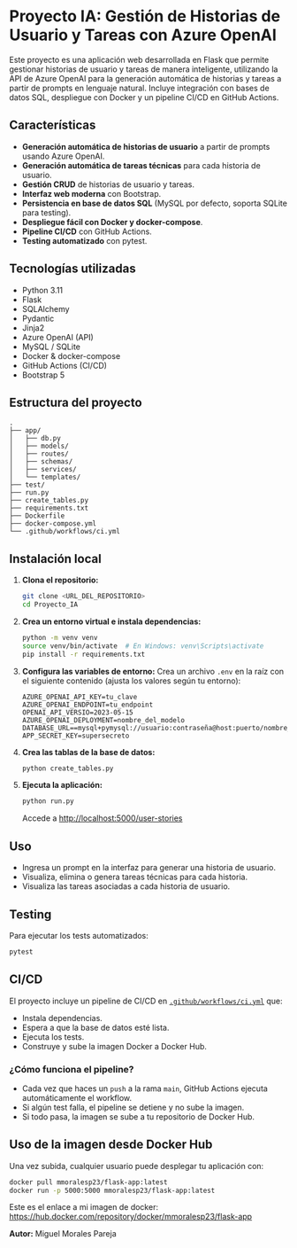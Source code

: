# Proyecto IA: Gestión de Historias de Usuario y Tareas con Azure OpenAI

Este proyecto es una aplicación web desarrollada en Flask que permite gestionar historias de usuario y tareas de manera inteligente, utilizando la API de Azure OpenAI para la generación automática de historias y tareas a partir de prompts en lenguaje natural. Incluye integración con bases de datos SQL, despliegue con Docker y un pipeline CI/CD en GitHub Actions.

## Características

- **Generación automática de historias de usuario** a partir de prompts usando Azure OpenAI.
- **Generación automática de tareas técnicas** para cada historia de usuario.
- **Gestión CRUD** de historias de usuario y tareas.
- **Interfaz web moderna** con Bootstrap.
- **Persistencia en base de datos SQL** (MySQL por defecto, soporta SQLite para testing).
- **Despliegue fácil con Docker y docker-compose**.
- **Pipeline CI/CD** con GitHub Actions.
- **Testing automatizado** con pytest.

## Tecnologías utilizadas

- Python 3.11
- Flask
- SQLAlchemy
- Pydantic
- Jinja2
- Azure OpenAI (API)
- MySQL / SQLite
- Docker & docker-compose
- GitHub Actions (CI/CD)
- Bootstrap 5

## Estructura del proyecto

```
.
├── app/
│   ├── db.py
│   ├── models/
│   ├── routes/
│   ├── schemas/
│   ├── services/
│   └── templates/
├── test/
├── run.py
├── create_tables.py
├── requirements.txt
├── Dockerfile
├── docker-compose.yml
└── .github/workflows/ci.yml
```

## Instalación local

1. **Clona el repositorio:**
   ```sh
   git clone <URL_DEL_REPOSITORIO>
   cd Proyecto_IA
   ```

2. **Crea un entorno virtual e instala dependencias:**
   ```sh
   python -m venv venv
   source venv/bin/activate  # En Windows: venv\Scripts\activate
   pip install -r requirements.txt
   ```

3. **Configura las variables de entorno:**
   Crea un archivo `.env` en la raíz con el siguiente contenido (ajusta los valores según tu entorno):

   ```
   AZURE_OPENAI_API_KEY=tu_clave
   AZURE_OPENAI_ENDPOINT=tu_endpoint
   OPENAI_API_VERSIO=2023-05-15
   AZURE_OPENAI_DEPLOYMENT=nombre_del_modelo
   DATABASE_URL==mysql+pymysql://usuario:contraseña@host:puerto/nombre_basedatos
   APP_SECRET_KEY=supersecreto
   ```

4. **Crea las tablas de la base de datos:**
   ```sh
   python create_tables.py
   ```

5. **Ejecuta la aplicación:**
   ```sh
   python run.py
   ```
   Accede a [http://localhost:5000/user-stories](http://localhost:5000/user-stories)

## Uso

- Ingresa un prompt en la interfaz para generar una historia de usuario.
- Visualiza, elimina o genera tareas técnicas para cada historia.
- Visualiza las tareas asociadas a cada historia de usuario.

## Testing

Para ejecutar los tests automatizados:
```sh
pytest
```

## CI/CD

El proyecto incluye un pipeline de CI/CD en [`.github/workflows/ci.yml`](.github/workflows/ci.yml) que:

- Instala dependencias.
- Espera a que la base de datos esté lista.
- Ejecuta los tests.
- Construye y sube la imagen Docker a Docker Hub.

### ¿Cómo funciona el pipeline?

- Cada vez que haces un `push` a la rama `main`, GitHub Actions ejecuta automáticamente el workflow.
- Si algún test falla, el pipeline se detiene y no sube la imagen.
- Si todo pasa, la imagen se sube a tu repositorio de Docker Hub.

## Uso de la imagen desde Docker Hub

Una vez subida, cualquier usuario puede desplegar tu aplicación con:

```bash
docker pull mmoralesp23/flask-app:latest
docker run -p 5000:5000 mmoralesp23/flask-app:latest
```

Este es el enlace a mi imagen de docker: https://hub.docker.com/repository/docker/mmoralesp23/flask-app 


**Autor:** Miguel Morales Pareja


